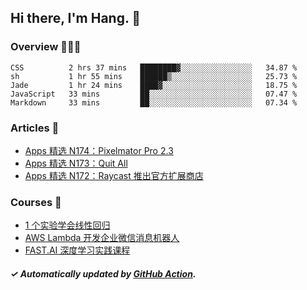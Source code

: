 ## Hi there, I'm Hang. 👋

### Overview 👨🏻‍💻

<!--START_SECTION:waka-->
```text
CSS          2 hrs 37 mins   ████████▓░░░░░░░░░░░░░░░░   34.87 % 
sh           1 hr 55 mins    ██████▒░░░░░░░░░░░░░░░░░░   25.73 % 
Jade         1 hr 24 mins    ████▓░░░░░░░░░░░░░░░░░░░░   18.75 % 
JavaScript   33 mins         ██░░░░░░░░░░░░░░░░░░░░░░░   07.47 % 
Markdown     33 mins         ██░░░░░░░░░░░░░░░░░░░░░░░   07.34 % 
```
<!--END_SECTION:waka-->

### Articles 📝

<!-- BLOG:START -->
- [Apps 精选 N174：Pixelmator Pro 2.3](https://huhuhang.com/post/product-hunt/product-hunt-n174?from=github)
- [Apps 精选 N173：Quit All](https://huhuhang.com/post/product-hunt/product-hunt-n173?from=github)
- [Apps 精选 N172：Raycast 推出官方扩展商店](https://huhuhang.com/post/product-hunt/product-hunt-n172?from=github)<!-- BLOG:END -->

### Courses 🔗

<!-- SYL:START -->
- [1 个实验学会线性回归](https://lanqiao.cn/courses/4855)
- [AWS Lambda 开发企业微信消息机器人](https://lanqiao.cn/courses/2868)
- [FAST.AI 深度学习实践课程](https://lanqiao.cn/courses/1445)
<!-- SYL:END -->

##### ✓ Automatically updated by [GitHub Action](https://github.com/huhuhang/huhuhang/actions).
